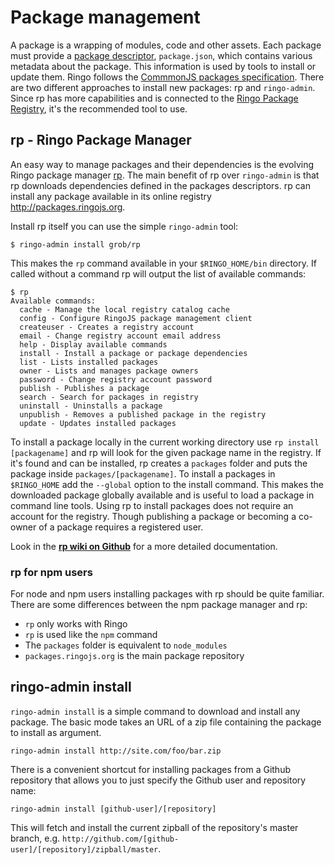 # Package management

A package is a wrapping of modules, code and other assets. Each package must provide a [package descriptor](../package_descriptors),
`package.json`, which contains various metadata about the package. This information is used by tools to install or
update them. Ringo follows the [CommmonJS packages specification](http://wiki.commonjs.org/wiki/Packages/1.0).
There are two different approaches to install new packages: rp and `ringo-admin`. Since rp has more capabilities and
is connected to the [Ringo Package Registry](http://packages.ringojs.org), it's the recommended tool to use.

## rp - Ringo Package Manager

An easy way to manage packages and their dependencies is the evolving Ringo package manager [rp](https://github.com/grob/rp).
The main benefit of rp over `ringo-admin` is that rp downloads dependencies defined in the packages descriptors.
rp can install any package available in its online registry <http://packages.ringojs.org>.

Install rp itself you can use the simple `ringo-admin` tool:

    $ ringo-admin install grob/rp

This makes the `rp` command available in your `$RINGO_HOME/bin` directory. If called without a command rp
will output the list of available commands:

<pre><code class="hljs nohighlight">$ rp
Available commands:
  cache - Manage the local registry catalog cache
  config - Configure RingoJS package management client
  createuser - Creates a registry account
  email - Change registry account email address
  help - Display available commands
  install - Install a package or package dependencies
  list - Lists installed packages
  owner - Lists and manages package owners
  password - Change registry account password
  publish - Publishes a package
  search - Search for packages in registry
  uninstall - Uninstalls a package
  unpublish - Removes a published package in the registry
  update - Updates installed packages
</code></pre>

To install a package locally in the current working directory use `rp install [packagename]` and rp will look for the
given package name in the registry. If it's found and can be installed, rp creates a `packages` folder and puts the
package inside `packages/[packagename]`. To install a packages in `$RINGO_HOME` add the `--global` option to the install
command. This makes the downloaded package globally available and is useful to load a package in command line tools.
Using rp to install packages does not require an account for the registry. Though publishing a package or becoming a
co-owner of a package requires a registered user.

Look in the **[rp wiki on Github](https://github.com/grob/rp/wiki)** for a more detailed documentation.

### rp for npm users

For node and npm users installing packages with rp should be quite familiar. There are some differences between the npm
package manager and rp:

* `rp` only works with Ringo
* `rp` is used like the `npm` command
* The `packages` folder is equivalent to `node_modules`
* `packages.ringojs.org` is the main package repository

## ringo-admin install

`ringo-admin install` is a simple command to download and install any package. The basic mode takes an URL of a zip file
containing the package to install as argument.

    ringo-admin install http://site.com/foo/bar.zip

There is a convenient shortcut for installing packages from a Github repository that allows you to just specify the
Github user and repository name:

    ringo-admin install [github-user]/[repository]

This will fetch and install the current zipball of the repository's master branch,
e.g. `http://github.com/[github-user]/[repository]/zipball/master`.
